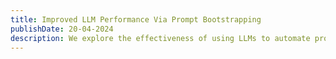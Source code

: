 ```yaml
---
title: Improved LLM Performance Via Prompt Bootstrapping
publishDate: 20-04-2024
description: We explore the effectiveness of using LLMs to automate prompt tuning.
---
```


